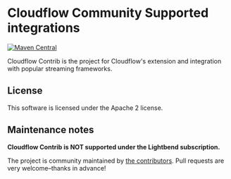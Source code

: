
# Cloudflow Community Supported integrations

[![Maven Central](https://maven-badges.herokuapp.com/maven-central/com.lightbend.cloudflow/contrib-spark_2.12/badge.svg?style=plastic)](#)

Cloudflow Contrib is the project for Cloudflow's extension and integration with popular streaming frameworks.

## License

This software is licensed under the Apache 2 license.

## Maintenance notes

**Cloudflow Contrib is NOT supported under the Lightbend subscription.**

The project is community maintained by [the contributors](https://github.com/lightbend/cloudflow-contrib/graphs/contributors). Pull requests are very welcome–thanks in advance!
